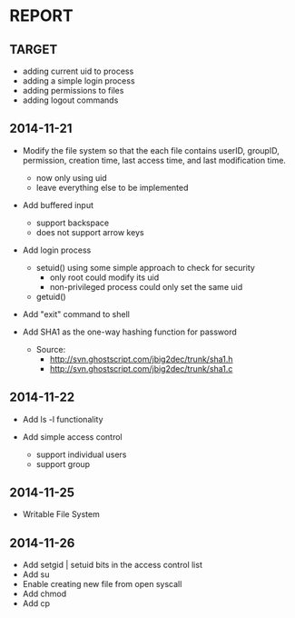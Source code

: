 REPORT
======

TARGET
------
+ adding current uid to process
+ adding a simple login process
+ adding permissions to files
+ adding logout commands

2014-11-21
----------

+ Modify the file system so that the each file contains userID, groupID,
  permission, creation time, last access time, and last modification time.
  - now only using uid
  - leave everything else to be implemented

+ Add buffered input
  - support backspace
  - does not support arrow keys

+ Add login process
  - setuid() using some simple approach to check for security
    + only root could modify its uid
    + non-privileged process could only set the same uid
  - getuid() 

+ Add "exit" command to shell

+ Add SHA1 as the one-way hashing function for password
  + Source:
    - http://svn.ghostscript.com/jbig2dec/trunk/sha1.h
    - http://svn.ghostscript.com/jbig2dec/trunk/sha1.c

2014-11-22
----------
+ Add ls -l functionality

+ Add simple access control
  - support individual users
  - support group


2014-11-25
----------
+ Writable File System

2014-11-26
----------
+ Add setgid | setuid bits in the access control list
+ Add su
+ Enable creating new file from open syscall
+ Add chmod
+ Add cp
